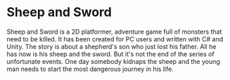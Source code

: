 # Sheep and Sword

Sheep and Sword is a 2D platformer, adventure game full of monsters that need to be killed. It has been created for PC users and written with C# and Unity. The story is about a shepherd's son who just lost his father. All he has now is his sheep and the sword. But it's not the end of the series of unfortunate events. One day somebody kidnaps the sheep and the young man needs to start the most dangerous journey in his life.
